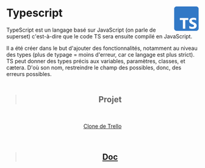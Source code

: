 # **Typescript** <img align="right" src="Assets/images/Typescript_logo_2020.svg" alt="TypeScript" title="TypeScript" widht="auto" height="64px">

TypeScript est un langage basé sur JavaScript (on parle de superset) c'est-à-dire que le code TS sera ensuite compilé en JavaScript.  

Il a été créer dans le but d'ajouter des fonctionnalités, notamment au niveau des types (plus de typage = moins d'erreur, car ce langage est plus strict).  
TS peut donner des types précis aux variables, paramètres, classes, et cætera. D'où son nom, restreindre le champ des possibles, donc, des erreurs possibles.
<br>
<br>
<div align="center">

> ## **Projet**

<br>

[Clone de Trello](Projet/clone "Outil de gestion de projet basé sur les fonctionnalités de Trello")

<br>

> ## **[Doc](Docs)**

</div>